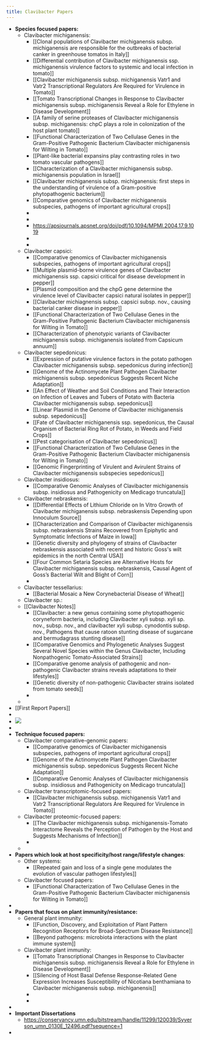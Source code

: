 ```yaml
---
title: Clavibacter Papers
---
```


- **Species focused papers:**
	- Clavibacter michiganensis:
		- [[Clonal populations of Clavibacter michiganensis subsp. michiganensis are responsible for the outbreaks of bacterial canker in greenhouse tomatos in Italy]]
		- [[Differential contribution of Clavibacter michiganensis ssp. michiganensis virulence factors to systemic and local infection in tomato]]
		- [[Clavibacter michiganensis subsp. michiganensis Vatr1 and Vatr2 Transcriptional Regulators Are Required for Virulence in Tomato]]
		- [[Tomato Transcriptional Changes in Response to Clavibacter michiganensis subsp. michiganensis Reveal a Role for Ethylene in Disease Development]]
		- [[A family of serine proteases of Clavibacter michiganensis subsp. michiganensis: chpC plays a role in colonization of the host plant tomato]]
		- [[Functional Characterization of Two Cellulase Genes in the Gram-Positive Pathogenic Bacterium Clavibacter michiganensis for Wilting in Tomato]]
		- [[Plant-like bacterial expansins play contrasting roles in two tomato vascular pathogens]]
		- [[Characterization of a Clavibacter michiganensis subsp. michiganensis population in Israel]]
		- [[Clavibacter michiganensis subsp. michiganensis: first steps in the understanding of virulence of a Gram-positive phytopathogenic bacterium]]
		- [[Comparative genomics of Clavibacter michiganensis subspecies, pathogens of important agricultural crops]]
		-
		-
		- https://apsjournals.apsnet.org/doi/pdf/10.1094/MPMI.2004.17.9.1019
		-
		-
	- Clavibacter capsici:
		- [[Comparative genomics of Clavibacter michiganensis subspecies, pathogens of important agricultural crops]]
		- [[Multiple plasmid-borne virulence genes of Clavibacter michiganensis ssp. capsici critical for disease development in pepper]]
		- [[Plasmid composition and the chpG gene determine the virulence level of Clavibacter capsici natural isolates in pepper]]
		- [[Clavibacter michiagnensis subsp. capsici subsp. nov., causing bacterial canker disease in pepper]]
		- [[Functional Characterization of Two Cellulase Genes in the Gram-Positive Pathogenic Bacterium Clavibacter michiganensis for Wilting in Tomato]]
		- [[Characterization of phenotypic variants of Clavibacter michiganensis subsp. michiganensis isolated from Capsicum annuum]]
	- Clavibacter sepedonicus:
		- [[Expression of putative virulence factors in the potato pathogen Clavibacter michiganensis subsp. sepedonicus during infection]]
		- [[Genome of the Actinomycete Plant Pathogen Clavibacter michiganensis subsp. sepedonicus Suggests Recent Niche Adaptation]]
		- [[An Effect of Weather and Soil Conditions and Their Interaction on Infection of Leaves and Tubers of Potato with Bacteria Clavibacter michiganensis subsp. sepedonicus]]
		- [[Linear Plasmid in the Genome of Clavibacter michiganensis subsp. sepedonicus]]
		- [[Fate of Clavibacter michiganensis ssp. sepedonicus, the Causal Organism of Bacterial Ring Rot of Potato, in Weeds and Field Crops]]
		- [[Pest categorisation of Clavibacter sepedonicus]]
		- [[Functional Characterization of Two Cellulase Genes in the Gram-Positive Pathogenic Bacterium Clavibacter michiganensis for Wilting in Tomato]]
		- [[Genomic Fingerprinting of Virulent and Avirulent Strains of Clavibacter michiganensis subspecies sepedonicus]]
	- Clavibacter insidiosus:
		- [[Comparative Genomic Analyses of Clavibacter michiganensis subsp. insidiosus and Pathogenicity on Medicago truncatula]]
	- Clavibacter nebraskensis:
		- [[Differential Effects of Lithium Chloride on In Vitro Growth of Clavibacter michiganensis subsp. nebraskensis Depending upon Innoculum Source]]
		- [[Characterization and Comparison of Clavibacter michiganensis subsp. nebraskensis Strains Recovered from Epiphytic and Symptomatic Infections of Maize in Iowa]]
		- [[Genetic diversity and phylogeny of strains of Clavibacter nebraskensis associated with recent and historic Goss's wilt epidemics in the north Central USA]]
		- [[Four Common Setaria Species are Alternative Hosts for Clavibacter michiganensis subsp. nebraskensis, Causal Agent of Goss’s Bacterial Wilt and Blight of Corn]]
		-
	- Clavibacter tessellarius:
		- [[Bacterial Mosaic a New Corynebacterial Disease of Wheat]]
	- Clavibacter sp.:
	- [[Clavibacter Notes]]
		- [[Clavibacter: a new genus containing some phytopathogenic coryneform bacteria, including Clavibacter xyli subsp. xyli sp. nov., subsp. nov., and clavibacter xyli subsp. cynodontis subsp. nov., Pathogens that cause ratoon stunting disease of sugarcane and bermudagrass stunting disease]]
		- [[Comparative Genomics and Phylogenetic Analyses Suggest Several Novel Species within the Genus Clavibacter, Including Nonpathogenic Tomato-Associated Strains]]
		- [[Comparative genome analysis of pathogenic and non-pathogenic Clavibacter strains reveals adaptations to their lifestyles]]
		- [[Genetic diversity of non-pathogenic Clavibacter strains isolated from tomato seeds]]
		-
	-
- [[First Report Papers]]
-
- ![](https://firebasestorage.googleapis.com/v0/b/firescript-577a2.appspot.com/o/imgs%2Fapp%2FQualifying_Exam%2FmxqIcI6hDC.png?alt=media&token=9d64b9a7-a201-4f33-aff3-b01d9f3edbe6)
-
- **Technique focused papers:**
	- Clavibacter comparative-genomic papers:
		- [[Comparative genomics of Clavibacter michiganensis subspecies, pathogens of important agricultural crops]]
		- [[Genome of the Actinomycete Plant Pathogen Clavibacter michiganensis subsp. sepedonicus Suggests Recent Niche Adaptation]]
		- [[Comparative Genomic Analyses of Clavibacter michiganensis subsp. insidiosus and Pathogenicity on Medicago truncatula]]
	- Clavibacter transcriptomic-focused papers:
		- [[Clavibacter michiganensis subsp. michiganensis Vatr1 and Vatr2 Transcriptional Regulators Are Required for Virulence in Tomato]]
	- Clavibacter proteomic-focused papers:
		- [[The Clavibacter michiganensis subsp. michiganensis-Tomato Interactome Reveals the Perception of Pathogen by the Host and Suggests Mechanisms of Infection]]
		-
	-
- **Papers which look at host specificity/host range/lifestyle changes**:
	- Other systems:
		- [[Repeated gain and loss of a single gene modulates the evolution of vascular pathogen lifestyles]]
	- Clavibacter focused papers:
		- [[Functional Characterization of Two Cellulase Genes in the Gram-Positive Pathogenic Bacterium Clavibacter michiganensis for Wilting in Tomato]]
-
- **Papers that focus on plant immunity/resistance:**
	- General plant immunity:
		- [[Function, Discovery, and Exploitation of Plant Pattern Recognition Receptors for Broad-Spectrum Disease Resistance]]
		- [[Beyond pathogens: microbiota interactions with the plant immune system]]
	- Clavibacter plant immunity:
		- [[Tomato Transcriptional Changes in Response to Clavibacter michiganensis subsp. michiganensis Reveal a Role for Ethylene in Disease Development]]
		- [[Silencing of Host Basal Defense Response-Related Gene Expression Increases Susceptibility of Nicotiana benthamiana to Clavibacter michiganensis subsp. michiganensis]]
		-
		-
-
- **Important Dissertations**
	- https://conservancy.umn.edu/bitstream/handle/11299/120039/Syverson_umn_0130E_12496.pdf?sequence=1
-
